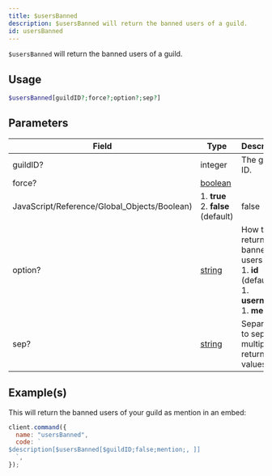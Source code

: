 ```yaml
---
title: $usersBanned
description: $usersBanned will return the banned users of a guild.
id: usersBanned
---
```


`$usersBanned` will return the banned users of a guild.

## Usage

```php
$usersBanned[guildID?;force?;option?;sep?]
```

## Parameters

| Field                                        | Type                                                                                                | Description                                                                                            | Required |
| -------------------------------------------- | --------------------------------------------------------------------------------------------------- | ------------------------------------------------------------------------------------------------------ | :------: |
| guildID?                                     | integer                                                                                             | The guild ID.                                                                                          |  false   |
| force?                                       | [boolean](https://developer.mozilla.org/en-US/docs/Web/JavaScript/Reference/Global_Objects/Boolean) |
| JavaScript/Reference/Global_Objects/Boolean) | 1. **true** <br /> 2. **false** (default)                                                           | false                                                                                                  |
| option?                                      | [string](https://developer.mozilla.org/en-US/docs/Web/JavaScript/Reference/Global_Objects/String)   | How to return the banned users <br /> 1. **id** (default) <br /> 1. **username** <br /> 1. **mention** |  false   |
| sep?                                         | [string](https://developer.mozilla.org/en-US/docs/Web/JavaScript/Reference/Global_Objects/String)   | Separator to separate multiple returned values.                                                        |  false   |

## Example(s)

This will return the banned users of your guild as mention in an embed:

```javascript
client.command({
  name: "usersBanned",
  code: `
$description[$usersBanned[$guildID;false;mention;, ]]
  `,
});
```
